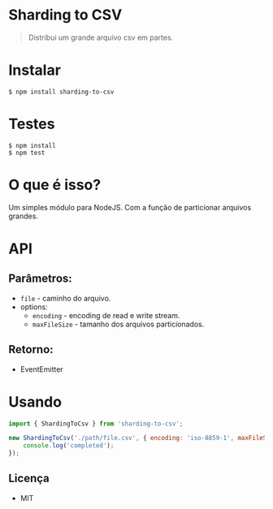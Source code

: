 # Sharding to CSV

> Distribui um grande arquivo csv em partes.

# Instalar
```
$ npm install sharding-to-csv
```

# Testes

```
$ npm install
$ npm test
```

# O que é isso?

Um simples módulo para NodeJS. Com a função de particionar arquivos grandes.

# API
## Parâmetros:
- `file` - caminho do arquivo.
- options:
    - `encoding` - encoding de read e write stream.
    - `maxFileSize` - tamanho dos arquivos particionados.

## Retorno:
- EventEmitter

# Usando
```javascript
import { ShardingToCsv } from 'sharding-to-csv';

new ShardingToCsv('./path/file.csv', { encoding: 'iso-8859-1', maxFileSize: 536870912 }).shard().on('completed', () => {
    console.log('completed');
});
```

## Licença
- MIT

